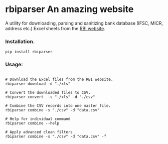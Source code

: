 # rbiparser An amazing website

A utility for downloading, parsing and sanitizing bank database (IFSC, MICR, address etc.) Excel sheets from the [RBI website](https://www.rbi.org.in/scripts/bs_viewcontent.aspx?Id=2009).

### Installation.
`pip install rbiparser`

### Usage:
```shell

# Download the Excel files from the RBI website.
rbiparser download -d "./xls"

# Convert the downloaded files to CSV.
rbiparser convert  -s "./xls" -d "./csv"

# Combine the CSV records into one master file.
rbiparser combine -s "./csv" -d "data.csv"

# Help for individual command
rbiparser combine --help

# Apply advanced clean filters
rbiparser combine -s "./csv" -d "data.csv" -f
```
